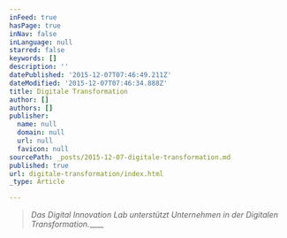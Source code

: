 ```yaml
---
inFeed: true
hasPage: true
inNav: false
inLanguage: null
starred: false
keywords: []
description: ''
datePublished: '2015-12-07T07:46:49.211Z'
dateModified: '2015-12-07T07:46:34.888Z'
title: Digitale Transformation
author: []
authors: []
publisher:
  name: null
  domain: null
  url: null
  favicon: null
sourcePath: _posts/2015-12-07-digitale-transformation.md
published: true
url: digitale-transformation/index.html
_type: Article

---
```

> _Das Digital Innovation Lab unterstützt Unternehmen in der Digitalen Transformation._____